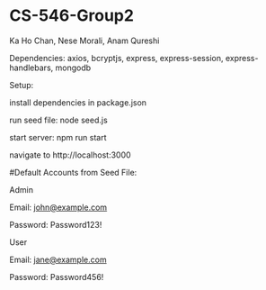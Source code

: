 # CS-546-Group2 

Ka Ho Chan, Nese Morali, Anam Qureshi

Dependencies: 
axios,
bcryptjs, 
express,
express-session,
express-handlebars,
mongodb



Setup:

install dependencies in package.json

run seed file: node seed.js

start server: npm run start

navigate to http://localhost:3000



#Default Accounts from Seed File:

Admin

Email: john@example.com

Password: Password123!



User

Email: jane@example.com

Password: Password456!
